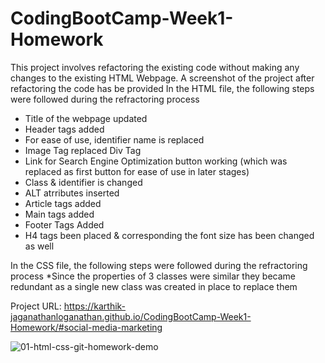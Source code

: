 # CodingBootCamp-Week1-Homework

This project involves refactoring the existing code without making any changes to the existing HTML Webpage. A screenshot of the project after refactoring the code has be provided
In the HTML file, the following steps were followed during the refractoring process
 * Title of the webpage updated 
 * Header tags added
 * For ease of use, identifier name is replaced
 * Image Tag replaced Div Tag
 * Link for Search Engine Optimization button working (which was replaced as first button for ease of use in later stages)
 * Class & identifier  is changed
 * ALT atrributes inserted
 * Article tags added
 * Main tags added
 * Footer Tags Added
 * H4 tags been placed & corresponding the font size has been changed as well

In the CSS file, the following steps were followed during the refractoring process
 *Since the properties of 3 classes were similar they became redundant as a single new class was created in place to replace them 

Project URL: https://karthik-jaganathanloganathan.github.io/CodingBootCamp-Week1-Homework/#social-media-marketing


![01-html-css-git-homework-demo](https://user-images.githubusercontent.com/94226903/143226641-198de247-1512-4182-bb18-92fc69eefb9a.png)


